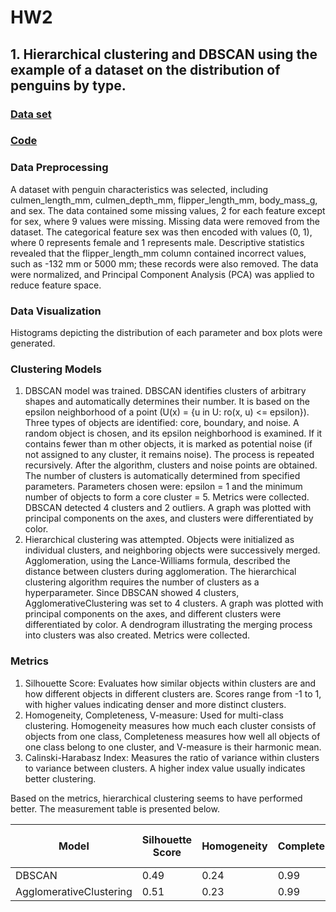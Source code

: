 # **HW2**
## **1. Hierarchical clustering and DBSCAN using the example of a dataset on the distribution of penguins by type.**

### [Data set](https://www.kaggle.com/datasets/youssefaboelwafa/clustering-penguins-species)

### [Code](Clustering.ipynb)

### Data Preprocessing
 A dataset with penguin characteristics was selected, including culmen_length_mm, culmen_depth_mm, flipper_length_mm, body_mass_g, and sex. The data contained some missing values, 2 for each feature except for sex, where 9 values were missing. Missing data were removed from the dataset. The categorical feature sex was then encoded with values (0, 1), where 0 represents female and 1 represents male. Descriptive statistics revealed that the flipper_length_mm column contained incorrect values, such as -132 mm or 5000 mm; these records were also removed. The data were normalized, and Principal Component Analysis (PCA) was applied to reduce feature space.

### Data Visualization 
 Histograms depicting the distribution of each parameter and box plots were generated.

### Clustering Models
 1. DBSCAN model was trained. DBSCAN identifies clusters of arbitrary shapes and automatically determines their number. It is based on the epsilon neighborhood of a point (U(x) = {u in U: ro(x, u) <= epsilon}). Three types of objects are identified: core, boundary, and noise. A random object is chosen, and its epsilon neighborhood is examined. If it contains fewer than m other objects, it is marked as potential noise (if not assigned to any cluster, it remains noise). The process is repeated recursively. After the algorithm, clusters and noise points are obtained. The number of clusters is automatically determined from specified parameters. Parameters chosen were: epsilon = 1 and the minimum number of objects to form a core cluster = 5. Metrics were collected. DBSCAN detected 4 clusters and 2 outliers. A graph was plotted with principal components on the axes, and clusters were differentiated by color.
 2. Hierarchical clustering was attempted. Objects were initialized as individual clusters, and neighboring objects were successively merged. Agglomeration, using the Lance-Williams formula, described the distance between clusters during agglomeration. The hierarchical clustering algorithm requires the number of clusters as a hyperparameter. Since DBSCAN showed 4 clusters, AgglomerativeClustering was set to 4 clusters. A graph was plotted with principal components on the axes, and different clusters were differentiated by color. A dendrogram illustrating the merging process into clusters was also created. Metrics were collected.

### Metrics
 1. Silhouette Score: Evaluates how similar objects within clusters are and how different objects in different clusters are. Scores range from -1 to 1, with higher values indicating denser and more distinct clusters.
 2. Homogeneity, Completeness, V-measure: Used for multi-class clustering. Homogeneity measures how much each cluster consists of objects from one class, Completeness measures how well all objects of one class belong to one cluster, and V-measure is their harmonic mean.
 3. Calinski-Harabasz Index: Measures the ratio of variance within clusters to variance between clusters. A higher index value usually indicates better clustering.

Based on the metrics, hierarchical clustering seems to have performed better. The measurement table is presented below.

| Model | Silhouette Score | Homogeneity | Completeness | V-measure | Calinski-Harabasz Index |
|-----|--------|-------------|-|-|--|
| DBSCAN    | 0.49    | 0.24    | 0.99 | 0.38 | 278.77 |
| AgglomerativeClustering    | 0.51    | 0.23    | 0.99 | 0.38 | 363.97 |
